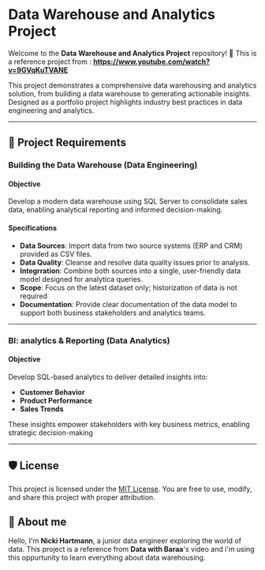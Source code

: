 # Data Warehouse and Analytics Project

Welcome to the **Data Warehouse and Analytics Project** repository! 🚀
This is a reference project from : **https://www.youtube.com/watch?v=9GVqKuTVANE**

This project demonstrates a comprehensive data warehousing and analytics solution, from building a data warehouse to generating actionable insights. Designed as a portfolio project highlights industry best practices in data engineering and analytics.

---

## 🚀 Project Requirements

### Building the Data Warehouse (Data Engineering)

#### Objective
Develop a modern data warehouse using SQL Server to consolidate sales data, enabling analytical reporting and informed decision-making.

#### Specifications
- **Data Sources**: Import data from two source systems (ERP and CRM) provided as CSV files.
- **Data Quality**: Cleanse and resolve data quality issues prior to analysis.
- **Integrration**: Combine both sources into a single, user-friendly data model designed for analytica queries.
- **Scope**: Focus on the latest dataset only; historization of data is not required
- **Documentation**: Provide clear documentation of the data model to support both business stakeholders and analytics teams.

---

### BI: analytics & Reporting (Data Analytics)

#### Objective
Develop SQL-based analytics to deliver detailed insights into:
- **Customer Behavior**
- **Product Performance**
- **Sales Trends**

These insights empower stakeholders with key business metrics, enabling strategic decision-making

---

## 🛡️ License

This project is licensed under the [MIT License](LICENSE). You are free to use, modify, and share this project with proper attribution.

## 🌟 About me

Hello, I'm **Nicki Hartmann**, a junior data engineer exploring the world of data. This project is a reference from **Data with Baraa**'s video and i'm using this oppurtunity to learn everything about data warehousing.
